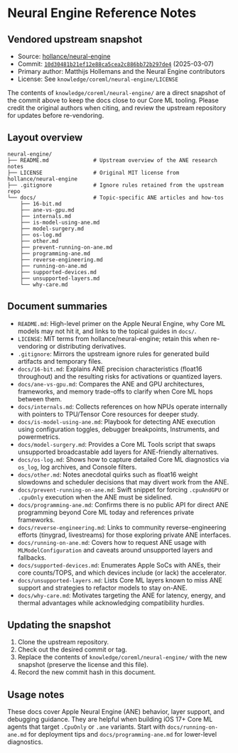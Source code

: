 # Neural Engine Reference Notes

## Vendored upstream snapshot
- Source: [hollance/neural-engine](https://github.com/hollance/neural-engine)
- Commit: [`10d30481b21ef12e88ca5cea2c886bb72b297de4`](https://github.com/hollance/neural-engine/commit/10d30481b21ef12e88ca5cea2c886bb72b297de4) (2025-03-07)
- Primary author: Matthijs Hollemans and the Neural Engine contributors
- License: See `knowledge/coreml/neural-engine/LICENSE`

The contents of `knowledge/coreml/neural-engine/` are a direct snapshot of the commit above to keep the docs close to our Core ML tooling. Please credit the original authors when citing, and review the upstream repository for updates before re-vendoring.

## Layout overview
```text
neural-engine/
├── README.md              # Upstream overview of the ANE research notes
├── LICENSE                # Original MIT license from hollance/neural-engine
├── .gitignore             # Ignore rules retained from the upstream repo
└── docs/                  # Topic-specific ANE articles and how-tos
    ├── 16-bit.md
    ├── ane-vs-gpu.md
    ├── internals.md
    ├── is-model-using-ane.md
    ├── model-surgery.md
    ├── os-log.md
    ├── other.md
    ├── prevent-running-on-ane.md
    ├── programming-ane.md
    ├── reverse-engineering.md
    ├── running-on-ane.md
    ├── supported-devices.md
    ├── unsupported-layers.md
    └── why-care.md
```

## Document summaries
- `README.md`: High-level primer on the Apple Neural Engine, why Core ML models may not hit it, and links to the topical guides in `docs/`.
- `LICENSE`: MIT terms from hollance/neural-engine; retain this when re-vendoring or distributing derivatives.
- `.gitignore`: Mirrors the upstream ignore rules for generated build artifacts and temporary files.
- `docs/16-bit.md`: Explains ANE precision characteristics (float16 throughout) and the resulting risks for activations or quantized layers.
- `docs/ane-vs-gpu.md`: Compares the ANE and GPU architectures, frameworks, and memory trade-offs to clarify when Core ML hops between them.
- `docs/internals.md`: Collects references on how NPUs operate internally with pointers to TPU/Tensor Core resources for deeper study.
- `docs/is-model-using-ane.md`: Playbook for detecting ANE execution using configuration toggles, debugger breakpoints, Instruments, and powermetrics.
- `docs/model-surgery.md`: Provides a Core ML Tools script that swaps unsupported broadcastable add layers for ANE-friendly alternatives.
- `docs/os-log.md`: Shows how to capture detailed Core ML diagnostics via `os_log`, log archives, and Console filters.
- `docs/other.md`: Notes anecdotal quirks such as float16 weight slowdowns and scheduler decisions that may divert work from the ANE.
- `docs/prevent-running-on-ane.md`: Swift snippet for forcing `.cpuAndGPU` or `.cpuOnly` execution when the ANE must be sidelined.
- `docs/programming-ane.md`: Confirms there is no public API for direct ANE programming beyond Core ML today and references private frameworks.
- `docs/reverse-engineering.md`: Links to community reverse-engineering efforts (tinygrad, livestreams) for those exploring private ANE interfaces.
- `docs/running-on-ane.md`: Covers how to request ANE usage with `MLModelConfiguration` and caveats around unsupported layers and fallbacks.
- `docs/supported-devices.md`: Enumerates Apple SoCs with ANEs, their core counts/TOPS, and which devices include (or lack) the accelerator.
- `docs/unsupported-layers.md`: Lists Core ML layers known to miss ANE support and strategies to refactor models to stay on-ANE.
- `docs/why-care.md`: Motivates targeting the ANE for latency, energy, and thermal advantages while acknowledging compatibility hurdles.

## Updating the snapshot
1. Clone the upstream repository.
2. Check out the desired commit or tag.
3. Replace the contents of `knowledge/coreml/neural-engine/` with the new snapshot (preserve the license and this file).
4. Record the new commit hash in this document.

## Usage notes
These docs cover Apple Neural Engine (ANE) behavior, layer support, and debugging guidance. They are helpful when building iOS 17+ Core ML agents that target `.CpuOnly` or `.ane` variants. Start with `docs/running-on-ane.md` for deployment tips and `docs/programming-ane.md` for lower-level diagnostics.
